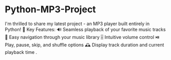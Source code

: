 # Python-MP3-Project
I'm thrilled to share my latest project - an MP3 player built entirely in Python! 🚀  Key Features: 🔊 Seamless playback of your favorite music tracks 📂 Easy navigation through your music library 🎚️ Intuitive volume control ⏯️ Play, pause, skip, and shuffle options 🕰️ Display track duration and current playback time .
